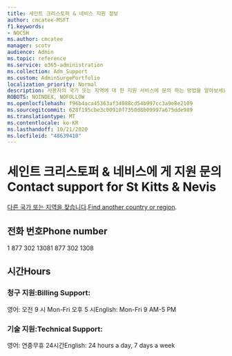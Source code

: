 ```yaml
---
title: 세인트 크리스토퍼 & 네비스 지원 정보
author: cmcatee-MSFT
f1.keywords:
- NOCSH
ms.author: cmcatee
manager: scotv
audience: Admin
ms.topic: reference
ms.service: o365-administration
ms.collection: Adm_Support
ms.custom: AdminSurgePortfolio
localization_priority: Normal
description: 사용자의 국가 또는 지역에 대 한 지원 서비스에 문의 하는 방법을 알아보세요.
ROBOTS: NOINDEX, NOFOLLOW
ms.openlocfilehash: f96b4aca45363af34088cd54b997cc3a9e8e2109
ms.sourcegitcommit: 628f195cbe3c00910f7350d8b09997a675dde989
ms.translationtype: MT
ms.contentlocale: ko-KR
ms.lasthandoff: 10/21/2020
ms.locfileid: "48639410"
---
```

# <a name="contact-support-for-st-kitts--nevis"></a><span data-ttu-id="ff76a-103">세인트 크리스토퍼 & 네비스에 게 지원 문의</span><span class="sxs-lookup"><span data-stu-id="ff76a-103">Contact support for St Kitts & Nevis</span></span>

<span data-ttu-id="ff76a-104">[다른 국가 또는 지역을 찾습니다](../contact-support-for-business-products.md).</span><span class="sxs-lookup"><span data-stu-id="ff76a-104">[Find another country or region](../contact-support-for-business-products.md).</span></span>

## <a name="phone-number"></a><span data-ttu-id="ff76a-105">전화 번호</span><span class="sxs-lookup"><span data-stu-id="ff76a-105">Phone number</span></span>
<span data-ttu-id="ff76a-106">1 877 302 1308</span><span class="sxs-lookup"><span data-stu-id="ff76a-106">1 877 302 1308</span></span>

## <a name="hours"></a><span data-ttu-id="ff76a-107">시간</span><span class="sxs-lookup"><span data-stu-id="ff76a-107">Hours</span></span>
### <a name="billing-support"></a><span data-ttu-id="ff76a-108">청구 지원:</span><span class="sxs-lookup"><span data-stu-id="ff76a-108">Billing Support:</span></span>

<span data-ttu-id="ff76a-109">영어: 오전 9 시 Mon-Fri 오후 5 시</span><span class="sxs-lookup"><span data-stu-id="ff76a-109">English: Mon-Fri 9 AM-5 PM</span></span>

### <a name="technical-support"></a><span data-ttu-id="ff76a-110">기술 지원:</span><span class="sxs-lookup"><span data-stu-id="ff76a-110">Technical Support:</span></span>

<span data-ttu-id="ff76a-111">영어: 연중무휴 24시간</span><span class="sxs-lookup"><span data-stu-id="ff76a-111">English: 24 hours a day, 7 days a week</span></span>
